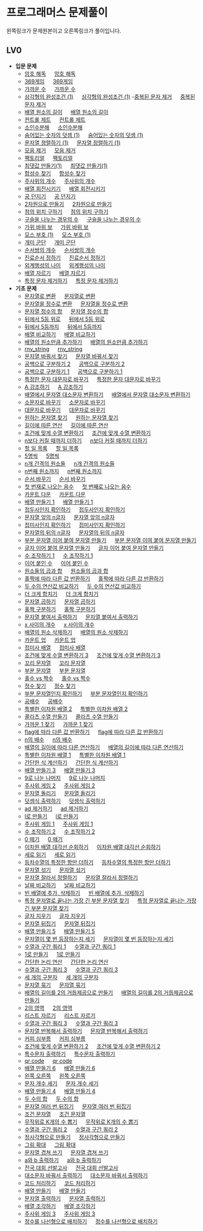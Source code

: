 # 프로그래머스 문제풀이

왼쪽링크가 문제원본이고 오른쪽링크가 풀이입니다.

## LV0
- **입문 문제**
  - [암호 해독](https://school.programmers.co.kr/learn/courses/30/lessons/120892) &emsp; [암호 해독](https://github.com/JangIn-40/Programmers/blob/master/LV0/introduction/Decode/Decode.cpp)
  - [369게임](https://school.programmers.co.kr/learn/courses/30/lessons/120891) &emsp; [369게임](https://github.com/JangIn-40/Programmers/blob/master/LV0/introduction/Game369/Game369.cpp)
  - [가까운 수](https://school.programmers.co.kr/learn/courses/30/lessons/120890) &emsp; [가까운 수](https://github.com/JangIn-40/Programmers/blob/master/LV0/introduction/CloseNumber/CloseNumber.cpp)
  - [삼각형의 완성조건 (1)](https://school.programmers.co.kr/learn/courses/30/lessons/120889) &emsp; [삼각형의 완성조건 (1)](https://github.com/JangIn-40/Programmers/blob/master/LV0/introduction/CompletionConditionTriangle/CompletionConditionTriangle.cpp)
  -[중복된 문자 제거](https://school.programmers.co.kr/learn/courses/30/lessons/120888) &emsp;
  [중복된 문자 제거](https://github.com/JangIn-40/Programmers/blob/master/LV0/introduction/RemoveDuplicateCharacter/RemoveDuplicateCharacter.cpp)
  - [배열 원소의 길이](https://school.programmers.co.kr/learn/courses/30/lessons/120854) &emsp;
  [배열 원소의 길이](https://github.com/JangIn-40/Programmers/blob/master/LV0/introduction/LengthArrayElement/LengthArrayElement.cpp)
  - [컨트롤 제트](https://school.programmers.co.kr/learn/courses/30/lessons/120853) &emsp; [컨트롤 제트](https://github.com/JangIn-40/Programmers/tree/master/LV0/introduction/ControlZ/ControlZ.cpp)
  - [소인수분해](https://school.programmers.co.kr/learn/courses/30/lessons/120852) &emsp;
  [소인수분해](https://github.com/JangIn-40/Programmers/blob/master/LV0/introduction/PrimeFactorization/PrimeFactorization.cpp)
  - [숨어있는 숫자의 덧셈 (1)](https://school.programmers.co.kr/learn/courses/30/lessons/120851) &emsp; [숨어있는 숫자의 덧셈 (1)](https://github.com/JangIn-40/Programmers/blob/master/LV0/introduction/AddHiddenNumber/AddHiddenNumber.cpp)
  - [문자열 졍렬하기 (1)](https://school.programmers.co.kr/learn/courses/30/lessons/120850) &emsp; [문자열 정렬하기 (1)](https://github.com/JangIn-40/Programmers/blob/master/LV0/introduction/SortString%20(1)/SortString%20(1).cpp)
  - [모음 제거](https://school.programmers.co.kr/learn/courses/30/lessons/120849) &emsp;
  [모음 제거](https://github.com/JangIn-40/Programmers/blob/master/LV0/introduction/RemoveVowels/RemoveVowels.cpp)
  - [팩토리얼](https://school.programmers.co.kr/learn/courses/30/lessons/120848) &emsp;
  [팩토리얼](https://github.com/JangIn-40/Programmers/blob/master/LV0/introduction/Factorial/Factorial.cpp)
  - [최댓값 만들기(1)](https://school.programmers.co.kr/learn/courses/30/lessons/120847) &emsp;
  [최댓값 만들기(1)](https://github.com/JangIn-40/Programmers/tree/master/LV0/introduction/MakeMaximumValue/MakeMaximumValue.cpp)
  - [합성수 찾기](https://school.programmers.co.kr/learn/courses/30/lessons/120846) &emsp;
  [합성수 찾기](https://github.com/JangIn-40/Programmers/blob/master/LV0/introduction/FindCompositionNumber/FindCompositionNumber.cpp)
  - [주사위의 개수](https://school.programmers.co.kr/learn/courses/30/lessons/120845) &emsp;
  [주사위의 개수](https://github.com/JangIn-40/Programmers/blob/master/LV0/introduction/NumberOfDice/NumberOfDice.cpp)
  - [배열 회전시키기](https://school.programmers.co.kr/learn/courses/30/lessons/120844) &emsp; [배열 회전시키기](https://github.com/JangIn-40/Programmers/blob/master/LV0/introduction/RotateArray/RotateArray.cpp)
  - [공 던지기](https://school.programmers.co.kr/learn/courses/30/lessons/120843) &emsp; [공 던지기](https://github.com/JangIn-40/Programmers/blob/master/LV0/introduction/ThrowBall/ThrowBall.cpp)
  - [2차원으로 만들기](https://school.programmers.co.kr/learn/courses/30/lessons/120842) &emsp;
  [2차원으로 만들기](https://github.com/JangIn-40/Programmers/blob/master/LV0/introduction/MakeTwoDimension/MakeTwoDimension.cpp)
  - [점의 위치 구하기](https://school.programmers.co.kr/learn/courses/30/lessons/120841) &emsp; [점의 위치 구하기](https://github.com/JangIn-40/Programmers/blob/master/LV0/introduction/FindLocationVertex/FindLocationVertex.cpp)
  - [구슬을 나누는 경우의 수](https://school.programmers.co.kr/learn/courses/30/lessons/120840) &emsp; [구슬을 나누는 경우의 수](https://github.com/JangIn-40/Programmers/blob/master/LV0/introduction/NumberOfCaseBeadsDivide/NumberOfCaseBeadsDivide.cpp)
  - [가위 바위 보](https://school.programmers.co.kr/learn/courses/30/lessons/120839) &emsp; [가위 바위 보](https://github.com/JangIn-40/Programmers/blob/master/LV0/introduction/RockScissorPaper/RockScissorPaper.cpp)
  - [모스 부호 (1)](https://school.programmers.co.kr/learn/courses/30/lessons/120838) &emsp; [모스 부호 (1)](https://github.com/JangIn-40/Programmers/blob/master/LV0/introduction/MorseCode(1)/MorseCode(1).cpp)
  - [개미 군단](https://school.programmers.co.kr/learn/courses/30/lessons/120837) &emsp; [개미 군단](https://github.com/JangIn-40/Programmers/blob/master/LV0/introduction/LegionAnt/LegionAnt.cpp)
  - [순서쌍의 개수](https://school.programmers.co.kr/learn/courses/30/lessons/120836) &emsp; [순서쌍의 개수](https://github.com/JangIn-40/Programmers/blob/master/LV0/introduction/NumberOfOrderPairs/NumberOfOrderPairs.cpp)
  - [진료순서 정하기](https://school.programmers.co.kr/learn/courses/30/lessons/120835) &emsp; [진료순서 정하기](https://github.com/JangIn-40/Programmers/blob/master/LV0/introduction/SetOrderTreatment/SetOrderTreatment.cpp)
  - [외계행성의 나이](https://school.programmers.co.kr/learn/courses/30/lessons/120834) &emsp; [외계행성의 나이](https://github.com/JangIn-40/Programmers/blob/master/LV0/introduction/AgeOfExoplanet/AgeOfExoplanet.cpp)
  - [배열 자르기](https://school.programmers.co.kr/learn/courses/30/lessons/120833) &emsp; [배열 자르기](https://github.com/JangIn-40/Programmers/blob/master/LV0/introduction/CutArray/CutArray.cpp)
  - [특정 문자 제거하기](https://school.programmers.co.kr/learn/courses/30/lessons/120826) &emsp; [특정 문자 제거하기](https://github.com/JangIn-40/Programmers/blob/master/LV0/introduction/RemoveSpecificCharacter/RemoveSpecificCharacter.cpp)
- **기초 문제**
  - [문자열로 변환](https://school.programmers.co.kr/learn/courses/30/lessons/181845) &emsp; [문자열로 변환](https://github.com/JangIn-40/Programmers/blob/master/LV0/Lv0%20Basic/ConvertString/ConvertString.cpp)
  - [문자열을 정수로 변환](https://school.programmers.co.kr/learn/courses/30/lessons/181848) &emsp; [문자열을 정수로 변환](https://github.com/JangIn-40/Programmers/blob/master/LV0/Lv0%20Basic/ConvertStringToInteger/ConvertStringToInteger.cpp)
  - [문자열 정수의 합](https://school.programmers.co.kr/learn/courses/30/lessons/181849) &emsp; [문자열 정수의 합](https://github.com/JangIn-40/Programmers/blob/master/LV0/Lv0%20Basic/SumStringInteger/SumStringInteger.cpp)
  - [뒤에서 5등 위로](https://school.programmers.co.kr/learn/courses/30/lessons/181852) &emsp; [뒤에서 5등 위로](https://github.com/JangIn-40/Programmers/blob/master/LV0/Lv0%20Basic/FifthFromBack/FifthFromBack.cpp)
  - [뒤에서 5등까지](https://school.programmers.co.kr/learn/courses/30/lessons/181853) &emsp; [뒤에서 5등까지](https://github.com/JangIn-40/Programmers/blob/master/LV0/Lv0%20Basic/FromBackToFifth/FromBackToFifth.cpp)
  - [배열 비교하기](https://school.programmers.co.kr/learn/courses/30/lessons/181856) &emsp; [배열 비교하기](https://github.com/JangIn-40/Programmers/blob/master/LV0/Lv0%20Basic/CompareArray/CompareArray.cpp)
  - [배열의 원소만큼 추가하기](https://school.programmers.co.kr/learn/courses/30/lessons/181861) &emsp; [배열의 원소만큼 추가하기](https://github.com/JangIn-40/Programmers/blob/master/LV0/Lv0%20Basic/AddAsArrayElements/AddAsArrayElements.cpp)
  - [rny_string](https://school.programmers.co.kr/learn/courses/30/lessons/181863) &emsp; [rny_string](https://github.com/JangIn-40/Programmers/blob/master/LV0/Lv0%20Basic/rny_string/rny_string.cpp)
  - [문자열 바꿔서 찾기](https://school.programmers.co.kr/learn/courses/30/lessons/181864) &emsp; [문자열 바꿔서 찾기](https://github.com/JangIn-40/Programmers/blob/master/LV0/Lv0%20Basic/FindToChangingString/FindToChangingString.cpp)
  - [공백으로 구분하기 2](https://school.programmers.co.kr/learn/courses/30/lessons/181868) &emsp; [공백으로 구분하기 2](https://github.com/JangIn-40/Programmers/blob/master/LV0/Lv0%20Basic/DistinguishBlank%202/DistinguishBlank%202.cpp)
  - [공백으로 구분하기 1](https://school.programmers.co.kr/learn/courses/30/lessons/181869) &emsp; [공백으로 구분하기 1](https://github.com/JangIn-40/Programmers/blob/master/LV0/Lv0%20Basic/DistinguishBlank%201/DistinguishBlank%201.cpp)
  - [특정한 문자 대문자로 바꾸기](https://school.programmers.co.kr/learn/courses/30/lessons/181873) &emsp; [특정한 문자 대문자로 바꾸기](https://github.com/JangIn-40/Programmers/blob/master/LV0/Lv0%20Basic/ChangeSpecificCharcterToUpper/ChangeSpecificCharcterToUpper.cpp)
  - [A 강조하기](https://school.programmers.co.kr/learn/courses/30/lessons/181874) &emsp; [A 강조하기](https://github.com/JangIn-40/Programmers/blob/master/LV0/Lv0%20Basic/EmphasizeA/EmphasizeA.cpp)
  - [배열에서 문자열 대소문자 변환하기](https://school.programmers.co.kr/learn/courses/30/lessons/181875) &emsp; [배열에서 문자열 대소문자 변환하기](https://github.com/JangIn-40/Programmers/blob/master/LV0/Lv0%20Basic/ConvertStringLowerUpperInArray/ConvertStringLowerUpperInArray.cpp)
  - [소문자로 바꾸기](https://school.programmers.co.kr/learn/courses/30/lessons/181876) &emsp; [소문자로 바꾸기](https://github.com/JangIn-40/Programmers/blob/master/LV0/Lv0%20Basic/ConvertLowercase/ConvertLowercase.cpp)
  - [대문자로 바꾸기](https://school.programmers.co.kr/learn/courses/30/lessons/181877) &emsp; [대문자로 바꾸기](https://github.com/JangIn-40/Programmers/blob/master/LV0/Lv0%20Basic/ConvertUppercase/ConvertUppercase.cpp)
  - [원하는 문자열 찾기](https://school.programmers.co.kr/learn/courses/30/lessons/181878) &emsp; [원하는 문자열 찾기](https://github.com/JangIn-40/Programmers/blob/master/LV0/Lv0%20Basic/FindDesireString/FindDesireString.cpp)
  - [길이에 따른 연산](https://school.programmers.co.kr/learn/courses/30/lessons/181879) &emsp; [길이에 따른 연산](https://github.com/JangIn-40/Programmers/blob/master/LV0/Lv0%20Basic/CalculateBaseOnLength/CalculateBaseOnLength.cpp)
  - [조건에 맞게 수열 변환하기](https://school.programmers.co.kr/learn/courses/30/lessons/181882) &emsp; [조건에 맞게 수열 변환하기](https://github.com/JangIn-40/Programmers/blob/master/LV0/Lv0%20Basic/ConvertSequnceAccordingCondition/ConvertSequnceAccordingCondition.cpp)
  - [n보다 커질 때까지 더하기](https://school.programmers.co.kr/learn/courses/30/lessons/181884) &emsp; [n보다 커질 때까지 더하기](https://github.com/JangIn-40/Programmers/blob/master/LV0/Lv0%20Basic/AddBiggerThanN/AddBiggerThanN.cpp)
  - [할 일 목록](https://school.programmers.co.kr/learn/courses/30/lessons/181885) &emsp; [할 일 목록](https://github.com/JangIn-40/Programmers/blob/master/LV0/Lv0%20Basic/TODOList/TODOList.cpp)
  - [5명씩](https://school.programmers.co.kr/learn/courses/30/lessons/181886) &emsp; [5명씩](https://github.com/JangIn-40/Programmers/blob/master/LV0/Lv0%20Basic/FivePeopleEach/FivePeopleEach.cpp)
  - [n개 간격의 원소들](https://school.programmers.co.kr/learn/courses/30/lessons/181888) &emsp; [n개 간격의 원소들](https://github.com/JangIn-40/Programmers/blob/master/LV0/Lv0%20Basic/NDistanceElements/NDistanceElements.cpp)
  - [n번째 원소까지](https://school.programmers.co.kr/learn/courses/30/lessons/181889) &emsp; [n번째 원소까지](https://github.com/JangIn-40/Programmers/blob/master/LV0/Lv0%20Basic/NthToElement/NthToElement.cpp)
  - [순서 바꾸기](https://school.programmers.co.kr/learn/courses/30/lessons/181891) &emsp; [순서 바꾸기](https://github.com/JangIn-40/Programmers/blob/master/LV0/Lv0%20Basic/ChangeSequence/ChangeSequence.cpp)
  - [첫 번재로 나오는 음수](https://school.programmers.co.kr/learn/courses/30/lessons/181896) &emsp; [첫 번째로 나오는 음수](https://github.com/JangIn-40/Programmers/blob/master/LV0/Lv0%20Basic/FirstNegativeNubmer/FirstNegativeNubmer.cpp)
  - [카운트 다운](https://school.programmers.co.kr/learn/courses/30/lessons/181899) &emsp; [카운트 다운](https://github.com/JangIn-40/Programmers/blob/master/LV0/Lv0%20Basic/CountDown/CountDown.cpp)
  - [배열 만들기 1](https://school.programmers.co.kr/learn/courses/30/lessons/181901) &emsp; [배열 만들기 1](https://github.com/JangIn-40/Programmers/blob/master/LV0/Lv0%20Basic/MakeArray1/MakeArray1.cpp)
  - [접두사인지 확인하기](https://school.programmers.co.kr/learn/courses/30/lessons/181906) &emsp; [접두사인지 확인하기](https://github.com/JangIn-40/Programmers/blob/master/LV0/Lv0%20Basic/CheckPrefix/CheckPrefix.cpp)
  - [문자열 앞의 n글자](https://school.programmers.co.kr/learn/courses/30/lessons/181907) &emsp; [문자열 앞의 n글자](https://github.com/JangIn-40/Programmers/blob/master/LV0/Lv0%20Basic/NLettersInFrontOfString/NLettersInFrontOfString.cpp)
  - [접미사인지 확인하기](https://school.programmers.co.kr/learn/courses/30/lessons/181908) &emsp; [접미사인지 확인하기](https://github.com/JangIn-40/Programmers/blob/master/LV0/Lv0%20Basic/CheckSuffixArray/CheckSuffixArray.cpp)
  - [문자열의 뒤의 n글자](https://school.programmers.co.kr/learn/courses/30/lessons/181910) &emsp; [문자열의 뒤의 n글자](https://github.com/JangIn-40/Programmers/blob/master/LV0/Lv0%20Basic/StringBackN/StringBackN.cpp)
  - [부분 문자열 이어 붙여 문자열 만들기](https://school.programmers.co.kr/learn/courses/30/lessons/181911) &emsp; [부분 문자열 이여 붙여 문자열 만들기](https://github.com/JangIn-40/Programmers/blob/master/LV0/Lv0%20Basic/MakeStringConnectPartOfString/MakeStringConnectPartOfString.cpp)
  - [글자 이어 붙여 문자열 만들기](https://school.programmers.co.kr/learn/courses/30/lessons/181915) &emsp; [글자 이어 붙여 문자열 만들기](https://github.com/JangIn-40/Programmers/blob/master/LV0/Lv0%20Basic/ConnectMakingString/ConnectMakingString.cpp)
  - [수 조작하기 1](https://school.programmers.co.kr/learn/courses/30/lessons/181926) &emsp; [수 조작하기 1](https://github.com/JangIn-40/Programmers/blob/master/LV0/Lv0%20Basic/ControlNumber1/ControlNumber1.cpp)
  - [이어 붙인 수](https://school.programmers.co.kr/learn/courses/30/lessons/181928) &emsp; [이어 붙인 수](https://github.com/JangIn-40/Programmers/blob/master/LV0/Lv0%20Basic/ConnectNumber/ConnectNumber.cpp)
  - [원소들의 곱과 합](https://school.programmers.co.kr/learn/courses/30/lessons/181929) &emsp; [원소들의 곱과 합](https://github.com/JangIn-40/Programmers/blob/master/LV0/Lv0%20Basic/AddMultipleElement/AddMultipleElement.cpp)
  - [홀짝에 따라 다른 값 반환하기](https://school.programmers.co.kr/learn/courses/30/lessons/181935) &emsp; [홀짝에 따라 다른 갑 반환하기](https://github.com/JangIn-40/Programmers/blob/master/LV0/Lv0%20Basic/ReturnDifferentValueOnOddEven/ReturnDifferentValueOnOddEven.cpp)
  - [두 수의 연산값 비교하기](https://school.programmers.co.kr/learn/courses/30/lessons/181938) &emsp; [두 수의 연산값 비교하기](https://github.com/JangIn-40/Programmers/blob/master/LV0/Lv0%20Basic/CompareCalculationNumber/CompareCalculationNumber.cpp)
  - [더 크게 합치기](https://school.programmers.co.kr/learn/courses/30/lessons/181939) &emsp; [더 크게 합치기](https://github.com/JangIn-40/Programmers/blob/master/LV0/Lv0%20Basic/AddMoreBig/AddMoreBig.cpp)
  - [문자열 곱하기](https://school.programmers.co.kr/learn/courses/30/lessons/181940) &emsp; [문자열 곱하기](https://github.com/JangIn-40/Programmers/blob/master/LV0/Lv0%20Basic/StringMultiple/StringMultiple.cpp)
  - [홀짝 구분하기](https://school.programmers.co.kr/learn/courses/30/lessons/181944) &emsp; [홀짝 구분하기](https://github.com/JangIn-40/Programmers/blob/master/LV0/Lv0%20Basic/ClassifyEvenOdd/ClassifyEvenOdd.cpp)
  - [문자열 붙여서 출력하기](https://school.programmers.co.kr/learn/courses/30/lessons/181946) &emsp; [문자열 붙여서 출력하기](https://github.com/JangIn-40/Programmers/blob/master/LV0/Lv0%20Basic/PrintStickString/PrintStickString.cpp)
  - [x 사이의 개수](https://school.programmers.co.kr/learn/courses/30/lessons/181867) &emsp; [x 사이의 개수](https://github.com/JangIn-40/Programmers/blob/master/LV0/Lv0%20Basic/NumberBetweenX/NumberBetweenX.cpp)
  - [배열의 원소 삭제하기](https://school.programmers.co.kr/learn/courses/30/lessons/181844) &emsp; [배열의 원소 삭제하기](https://github.com/JangIn-40/Programmers/blob/master/LV0/Lv0%20Basic/RemoveArrayElement/RemoveArrayElement.cpp)
  - [카운트 업](https://school.programmers.co.kr/learn/courses/30/lessons/181920) &emsp; [카운트 업](https://github.com/JangIn-40/Programmers/blob/master/LV0/Lv0%20Basic/CountUp/CountUp.cpp)
  - [접미사 배열](https://school.programmers.co.kr/learn/courses/30/lessons/181909) &emsp; [접미사 배열](https://github.com/JangIn-40/Programmers/blob/master/LV0/Lv0%20Basic/SuffixArray/SuffixArray.cpp)
  - [조건에 맞게 수열 변환하기 3](https://school.programmers.co.kr/learn/courses/30/lessons/181835) &emsp; [조건에 맞게 수열 변환하기 3](https://github.com/JangIn-40/Programmers/blob/master/LV0/Lv0%20Basic/ConvertSequenceAccordingCondition3/ConvertSequenceAccordingCondition3.cpp)
  - [꼬리 문자열](https://school.programmers.co.kr/learn/courses/30/lessons/181841) &emsp; [꼬리 문자열](https://github.com/JangIn-40/Programmers/blob/master/LV0/Lv0%20Basic/TailString/TailString.cpp)
  - [부분 문자열](https://school.programmers.co.kr/learn/courses/30/lessons/181842) &emsp; [부분 문자열](https://github.com/JangIn-40/Programmers/blob/master/LV0/Lv0%20Basic/SubString/SubString.cpp)
  - [홀수 vs 짝수](https://school.programmers.co.kr/learn/courses/30/lessons/181887) &emsp; [홀수 vs 짝수](https://github.com/JangIn-40/Programmers/blob/master/LV0/Lv0%20Basic/Odd_VS_Even/Odd_VS_Even.cpp)
  - [정수 찾기](https://school.programmers.co.kr/learn/courses/30/lessons/181840) &emsp; [정수 찾기](https://github.com/JangIn-40/Programmers/blob/master/LV0/Lv0%20Basic/FindInteger/FindInteger.cpp)
  - [부분 문자열인지 확인하기](https://school.programmers.co.kr/learn/courses/30/lessons/181843) &emsp; [부분 문자열인지 확인하기](https://github.com/JangIn-40/Programmers/blob/master/LV0/Lv0%20Basic/CheckSubString/CheckSubString.cpp)
  - [공배수](https://school.programmers.co.kr/learn/courses/30/lessons/181936) &emsp; [공배수](https://github.com/JangIn-40/Programmers/blob/master/LV0/Lv0%20Basic/CommonMultiple/CommonMultiple.cpp)
  - [특별한 이차원 배열 2](https://school.programmers.co.kr/learn/courses/30/lessons/181831) &emsp; [특별한 이차원 배열 2](https://github.com/JangIn-40/Programmers/blob/master/LV0/Lv0%20Basic/SpecialTwoDimensionArray2/SpecialTwoDimensionArray2.cpp)
  - [콜라츠 수열 만들기](https://school.programmers.co.kr/learn/courses/30/lessons/181919) &emsp; [콜라츠 수열 만들기](https://github.com/JangIn-40/Programmers/blob/master/LV0/Lv0%20Basic/CollatzSequence/CollatzSequence.cpp)
  - [가까운 1 찾기](https://school.programmers.co.kr/learn/courses/30/lessons/181898) &emsp; [가까운 1 찾기](https://github.com/JangIn-40/Programmers/blob/master/LV0/Lv0%20Basic/FindNear1/FindNear1.cpp)
  - [flag에 따라 다른 값 반환하기](https://school.programmers.co.kr/learn/courses/30/lessons/181933) &emsp; [flag에 따라 다른 값 반환하기](https://github.com/JangIn-40/Programmers/blob/master/LV0/Lv0%20Basic/ReturnDiffrentValeuOnFlag/ReturnDiffrentValeuOnFlag.cpp)
  - [n의 배수](https://school.programmers.co.kr/learn/courses/30/lessons/181937) &emsp; [n의 배수](https://github.com/JangIn-40/Programmers/blob/master/LV0/Lv0%20Basic/NMultiple/NMultiple.cpp)
  - [배열의 길이에 따라 다른 연산하기](https://school.programmers.co.kr/learn/courses/30/lessons/181854) &emsp; [배열의 길이에 따라 다른 연산하기](https://github.com/JangIn-40/Programmers/blob/master/LV0/Lv0%20Basic/DifferentCalculateDefendOnLengthOfArray/DifferentCalculateDefendOnLengthOfArray.cpp)
  - [특별한 이차원 배열 1](https://school.programmers.co.kr/learn/courses/30/lessons/181833) &emsp; [특별한 이차원 배열 1](https://github.com/JangIn-40/Programmers/blob/master/LV0/Lv0%20Basic/SpecialTwoDimensionArray/SpecialTwoDimensionArray.cpp)
  - [간단한 식 계산하기](https://school.programmers.co.kr/learn/courses/30/lessons/181865) &emsp; [간단한 식 계산하기](https://github.com/JangIn-40/Programmers/blob/master/LV0/Lv0%20Basic/CalculateSimpleExpression/CalculateSimpleExpression.cpp)
  - [배열 만들기 3](https://school.programmers.co.kr/learn/courses/30/lessons/181895) &emsp; [배열 만들기 3](https://github.com/JangIn-40/Programmers/blob/master/LV0/Lv0%20Basic/MakeArray3/MakeArray3.cpp)
  - [9로 나눈 나머지](https://school.programmers.co.kr/learn/courses/30/lessons/181914) &emsp; [9로 나눈 나머지](https://github.com/JangIn-40/Programmers/blob/master/LV0/Lv0%20Basic/Divide9Remain/Divide9Remain.cpp)
  - [주사위 게임 2](https://school.programmers.co.kr/learn/courses/30/lessons/181930) &emsp; [주사위 게임 2](https://github.com/JangIn-40/Programmers/blob/master/LV0/Lv0%20Basic/DiceGame2/DiceGame2.cpp)
  - [문자열 돌리기](https://school.programmers.co.kr/learn/courses/30/lessons/181945) &emsp; [문자열 돌리기](https://github.com/JangIn-40/Programmers/blob/master/LV0/Lv0%20Basic/PrintTwistString/PrintTwistString.cpp)
  - [덧셈식 출력하기](https://school.programmers.co.kr/learn/courses/30/lessons/181947) &emsp; [덧셈식 출력하기](https://github.com/JangIn-40/Programmers/blob/master/LV0/Lv0%20Basic/PrintAdd/PrintAdd.cpp)
  - [ad 제거하기](https://school.programmers.co.kr/learn/courses/30/lessons/181870) &emsp; [ad 제거하기](https://github.com/JangIn-40/Programmers/blob/master/LV0/Lv0%20Basic/RemoveAd/RemoveAd.cpp)
  - [l로 만들기](https://school.programmers.co.kr/learn/courses/30/lessons/181834) &emsp; [l로 만들기](https://github.com/JangIn-40/Programmers/blob/master/LV0/Lv0%20Basic/MakeToI/MakeToL.cpp)
  - [주사위 게임 1](https://school.programmers.co.kr/learn/courses/30/lessons/181839) &emsp; [주사위 게임 1](https://github.com/JangIn-40/Programmers/blob/master/LV0/Lv0%20Basic/DiceGame1/DiceGame1.cpp)
  - [수 조작하기 2](https://school.programmers.co.kr/learn/courses/30/lessons/181925) &emsp; [수 조작하기 2](https://github.com/JangIn-40/Programmers/blob/master/LV0/Lv0%20Basic/ControlNumber2/ControlNumber2.cpp)
  - [0 떼기](https://school.programmers.co.kr/learn/courses/30/lessons/181847) &emsp; [0 떼기](https://github.com/JangIn-40/Programmers/blob/master/LV0/Lv0%20Basic/TakeOffZero/TakeOffZero.cpp)
  - [이차원 배열 대각선 순회하기](https://school.programmers.co.kr/learn/courses/30/lessons/181829) &emsp; [이차원 배열 대각선 순회하기](https://github.com/JangIn-40/Programmers/blob/master/LV0/Lv0%20Basic/Two-dimensionalArrayDiagonalTraversal/Two-dimensionalArrayDiagonalTraversal.cpp)
  - [세로 읽기](https://school.programmers.co.kr/learn/courses/30/lessons/181904) &emsp; [세로 읽기](https://github.com/JangIn-40/Programmers/blob/master/LV0/Lv0%20Basic/ReadColumn/ReadColumn.cpp)
  - [등차수열의 특정한 항만 더하기](https://school.programmers.co.kr/learn/courses/30/lessons/181931) &emsp; [등차수열의 특정한 항만 더하기](https://github.com/JangIn-40/Programmers/blob/master/LV0/Lv0%20Basic/ArithmeticSequenceAddSpecific/ArithmeticSequenceAddSpecific.cpp)
  - [문자열 섞기](https://school.programmers.co.kr/learn/courses/30/lessons/181942) &emsp; [문자열 섞기](https://github.com/JangIn-40/Programmers/blob/master/LV0/Lv0%20Basic/StringShuffle/StringShuffle.cpp)
  - [문자열 잘라서 정렬하기](https://school.programmers.co.kr/learn/courses/30/lessons/181866) &emsp; [문자열 잘라서 정렬하기](https://github.com/JangIn-40/Programmers/blob/master/LV0/Lv0%20Basic/SortCuttingString/SortCuttingString.cpp)
  - [날짜 비교하기](https://school.programmers.co.kr/learn/courses/30/lessons/181838) &emsp; [날짜 비교하기](https://github.com/JangIn-40/Programmers/blob/master/LV0/Lv0%20Basic/CompareDate/CompareDate.cpp)
  - [빈 배열에 추가, 삭제하기](https://school.programmers.co.kr/learn/courses/30/lessons/181860) &emsp; [빈 배열에 추가, 삭제하기](https://github.com/JangIn-40/Programmers/blob/master/LV0/Lv0%20Basic/Add_Erase_EmptyString/Add_Erase_EmptyString.cpp)
  - [특정 문자열로 끝나는 가장 긴 부분 문자열 찾기](https://school.programmers.co.kr/learn/courses/30/lessons/181872) &emsp; [특정 문자열로 끝나는 가장 긴 부분 문자열 찾기](https://github.com/JangIn-40/Programmers/blob/master/LV0/Lv0%20Basic/FindLongestSubstringEndedWithSpecificString/FindLongestSubstringEndedWithSpecificString.cpp)
  - [글자 지우기](https://school.programmers.co.kr/learn/courses/30/lessons/181900) &emsp; [글자 지우기](https://github.com/JangIn-40/Programmers/blob/master/LV0/Lv0%20Basic/EraseLetter/EraseLetter.cpp)
  - [문자열 뒤집기](https://school.programmers.co.kr/learn/courses/30/lessons/181905) &emsp; [문자열 뒤집기](https://github.com/JangIn-40/Programmers/blob/master/LV0/Lv0%20Basic/FlipString1/FlipString1.cpp)
  - [배열 만들기 5](https://school.programmers.co.kr/learn/courses/30/lessons/181912) &emsp; [배열 만들기 5](https://github.com/JangIn-40/Programmers/blob/master/LV0/Lv0%20Basic/MakeArray%205/MakeArray%205.cpp)
  - [문자열이 몇 번 등장하는지 세기](https://school.programmers.co.kr/learn/courses/30/lessons/181871) &emsp; [문자열이 몇 번 등장하는지 세기](https://github.com/JangIn-40/Programmers/blob/master/LV0/Lv0%20Basic/CountHowManyStringAppear/CountHowManyStringAppear.cpp)
  - [수열과 구간 쿼리 1](https://school.programmers.co.kr/learn/courses/30/lessons/181883) &emsp; [수열과 구간 쿼리 1](https://github.com/JangIn-40/Programmers/blob/master/LV0/Lv0%20Basic/SequencesAndSpheresQuery1/SequencesAndSpheresQuery1.cpp)
  - [1로 만들기](https://school.programmers.co.kr/learn/courses/30/lessons/181880) &emsp; [1로 만들기](https://github.com/JangIn-40/Programmers/blob/master/LV0/Lv0%20Basic/Make1/Make1.cpp)
  - [간단한 논리 연산](https://school.programmers.co.kr/learn/courses/30/lessons/181917) &emsp; [간단한 논리 연산](https://github.com/JangIn-40/Programmers/blob/master/LV0/Lv0%20Basic/SimpleLogicCalculate/SimpleLogicCalculate.cpp)
  - [수열과 구간 쿼리 3](https://school.programmers.co.kr/learn/courses/30/lessons/181924) &emsp; [수열과 구간 쿼리 3](https://github.com/JangIn-40/Programmers/blob/master/LV0/Lv0%20Basic/SequencesAndSpheresQuery3/SequencesAndSpheresQuery3.cpp)
  - [세 개의 구분자](https://school.programmers.co.kr/learn/courses/30/lessons/181862) &emsp; [세 개의 구분자](https://github.com/JangIn-40/Programmers/blob/master/LV0/Lv0%20Basic/ThreeCategories/ThreeCategories.cpp)
  - [문자열 묶기](https://school.programmers.co.kr/learn/courses/30/lessons/181855) &emsp; [문자열 묶기](https://github.com/JangIn-40/Programmers/blob/master/LV0/Lv0%20Basic/TieString/TieString.cpp)
  - [배열의 길이를 2의 거듭제곱으로 만들기](https://school.programmers.co.kr/learn/courses/30/lessons/181857) &emsp; [배열의 길이를 2의 거듭제곱으로 만들기](https://github.com/JangIn-40/Programmers/blob/master/LV0/Lv0%20Basic/MakeLengthArrayPowerOf2/MakeLengthArrayPowerOf2.cpp)
  - [2의 영역](https://school.programmers.co.kr/learn/courses/30/lessons/181894) &emsp; [2의 영역](https://github.com/JangIn-40/Programmers/blob/master/LV0/Lv0%20Basic/AreaOf2/AreaOf2.cpp)
  - [리스트 자르기](https://school.programmers.co.kr/learn/courses/30/lessons/181897) &emsp; [리스트 자르기](https://github.com/JangIn-40/Programmers/blob/master/LV0/Lv0%20Basic/CutList/CutList.cpp)
  - [수열과 구간 쿼리 3](https://school.programmers.co.kr/learn/courses/30/lessons/181922) &emsp; [수열과 구간 쿼리 3](https://github.com/JangIn-40/Programmers/blob/master/LV0/Lv0%20Basic/SequencesAndSpheresQuery4/SequencesAndSpheresQuery4.cpp)
  - [문자열 반복해서 출력하기](https://school.programmers.co.kr/learn/courses/30/lessons/181950) &emsp; [문자열 반복해서 출력하기](https://github.com/JangIn-40/Programmers/blob/master/LV0/Lv0%20Basic/PrintRepeatString/PrintRepeatString.cpp)
  - [커피 심부름](https://school.programmers.co.kr/learn/courses/30/lessons/181837) &emsp; [커피 심부름](https://github.com/JangIn-40/Programmers/blob/master/LV0/Lv0%20Basic/CoffeeErrand/CoffeeErrand.cpp)
  - [조건에 맞게 수열 변환하기 2](https://school.programmers.co.kr/learn/courses/30/lessons/181881) &emsp; [조건에 맞게 수열 변환하기 2](https://github.com/JangIn-40/Programmers/blob/master/LV0/Lv0%20Basic/ConvertSequnceAccordingCondition2/ConvertSequnceAccordingCondition2.cpp)
  - [특수문자 출력하기](https://school.programmers.co.kr/learn/courses/30/lessons/181948) &emsp; [특수문자 출력하기](https://github.com/JangIn-40/Programmers/blob/master/LV0/Lv0%20Basic/PrintSpecialCharacter/PrintSpecialCharacter.cpp)
  - [qr code](https://school.programmers.co.kr/learn/courses/30/lessons/181903) &emsp; [qr code](https://github.com/JangIn-40/Programmers/blob/master/LV0/Lv0%20Basic/QRCode/QRCode.cpp)
  - [배열 만들기 6](https://school.programmers.co.kr/learn/courses/30/lessons/181859) &emsp; [배열 만들기 6](https://github.com/JangIn-40/Programmers/blob/master/LV0/Lv0%20Basic/MakeArray6/MakeArray6.cpp)
  - [왼쪽 오른쪽](https://school.programmers.co.kr/learn/courses/30/lessons/181890) &emsp; [왼쪽 오른쪽](https://github.com/JangIn-40/Programmers/blob/master/LV0/Lv0%20Basic/LeftRight/LeftRight.cpp)
  - [문자 개수 세기](https://school.programmers.co.kr/learn/courses/30/lessons/181902) &emsp; [문자 개수 세기](https://github.com/JangIn-40/Programmers/blob/master/LV0/Lv0%20Basic/CountStringNumber/CountStringNumber.cpp)
  - [배열 만들기 4](https://school.programmers.co.kr/learn/courses/30/lessons/181918) &emsp; [배열 만들기 4](https://github.com/JangIn-40/Programmers/blob/master/LV0/Lv0%20Basic/MakeArrangemen%204/MakeArrangemen%204.cpp)
  - [두 수의 합](https://school.programmers.co.kr/learn/courses/30/lessons/181846) &emsp; [두 수의 합](https://github.com/JangIn-40/Programmers/blob/master/LV0/Lv0%20Basic/AddTwoNumber/AddTwoNumber.cpp)
  - [문자열 여러 번 뒤집기](https://school.programmers.co.kr/learn/courses/30/lessons/181913) &emsp; [문자열 여러 번 뒤집기](https://github.com/JangIn-40/Programmers/blob/master/LV0/Lv0%20Basic/FlipString/FlipString.cpp)
  - [조건 문자열](https://school.programmers.co.kr/learn/courses/30/lessons/181934) &emsp; [조건 문자열](https://github.com/JangIn-40/Programmers/blob/master/LV0/Lv0%20Basic/ConditionalString/ConditionalString.cpp)
  - [무작위로 K개의 수 뽑기](https://school.programmers.co.kr/learn/courses/30/lessons/181858) &emsp; [무작위로 K개의 수 뽑기](https://github.com/JangIn-40/Programmers/blob/master/LV0/Lv0%20Basic/DrawRandomKNumber/DrawRandomKNumber.cpp)
  - [수열과 구간 쿼리 2](https://school.programmers.co.kr/learn/courses/30/lessons/181923) &emsp; [수열과 구간 쿼리 2](https://github.com/JangIn-40/Programmers/blob/master/LV0/Lv0%20Basic/SequencesAndSpheresQuery/SequencesAndSpheresQuery2.cpp)
  - [정사각형으로 만들기](https://school.programmers.co.kr/learn/courses/30/lessons/181830) &emsp; [정사각형으로 만들기](https://github.com/JangIn-40/Programmers/blob/master/LV0/Lv0%20Basic/MakeSquare/MakeSquare.cpp)
  - [그림 확대](https://school.programmers.co.kr/learn/courses/30/lessons/181836) &emsp; [그림 확대](https://github.com/JangIn-40/Programmers/blob/master/LV0/Lv0%20Basic/ZoomInPicture/ZoomInPicture.cpp)
  - [문자열 겹쳐 쓰기](https://school.programmers.co.kr/learn/courses/30/lessons/181943) &emsp; [문자열 겹쳐 쓰기](https://github.com/JangIn-40/Programmers/blob/master/LV0/Lv0%20Basic/OverwriteString/OverwriteString.cpp)
  - [a와 b 출력하기](https://school.programmers.co.kr/learn/courses/30/lessons/181951) &emsp; [a와 b 출력하기](https://github.com/JangIn-40/Programmers/tree/master/LV0/Lv0%20Basic/Print_A_B)
  - [전국 대회 선발고사](https://school.programmers.co.kr/learn/courses/30/lessons/181851) &emsp; [전국 대회 선발고사](https://github.com/JangIn-40/Programmers/blob/master/LV0/Lv0%20Basic/NationalCompetitionSelectionTest/NationalCompetitionSelectionTest.cpp)
  - [대소문자 바꿔서 출력하기](https://school.programmers.co.kr/learn/courses/30/lessons/181949) &emsp; [대소문자 바꿔서 출력하기](https://github.com/JangIn-40/Programmers/blob/master/LV0/Lv0%20Basic/PrintLowerUpper/PrintLowerUpper.cpp)
  - [코드 처리하기](https://school.programmers.co.kr/learn/courses/30/lessons/181932) &emsp; [코드 처리하기](https://github.com/JangIn-40/Programmers/blob/master/LV0/Lv0%20Basic/ProcessCode/ProcessCode.cpp)
  - [배열 만들기](https://school.programmers.co.kr/learn/courses/30/lessons/181921) &emsp; [배열 만들기](https://github.com/JangIn-40/Programmers/blob/master/LV0/Lv0%20Basic/MakeArrangement2/MakeArrangement2.cpp)
  - [문자열 출력하기](https://school.programmers.co.kr/learn/courses/30/lessons/181952) &emsp; [문자열 출력하기](https://github.com/JangIn-40/Programmers/blob/master/LV0/Lv0%20Basic/PrintString/PrintString.cpp)
  - [배열 조각하기](https://school.programmers.co.kr/learn/courses/30/lessons/181893) &emsp; [배열 조각하기](https://github.com/JangIn-40/Programmers/blob/master/LV0/Lv0%20Basic/CarvingArray/CarvingArray.cpp)
  - [주사위 게임 3](https://school.programmers.co.kr/learn/courses/30/lessons/181916) &emsp; [주사위 게임 3](https://github.com/JangIn-40/Programmers/blob/master/LV0/Lv0%20Basic/DiceGame%203/DiceGame%203.cpp)
  - [정수를 나선형으로 배치하기](https://school.programmers.co.kr/learn/courses/30/lessons/181832) &emsp; [정수를 나선형으로 배치하기](https://github.com/JangIn-40/Programmers/blob/master/LV0/Lv0%20Basic/PlaceIntegerInSprial/PlaceIntegerInSprial.cpp)

